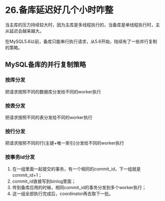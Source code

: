 # 26.备库延迟好几个小时咋整


当主库的压力持续较大时，因为主库是多线程执行的，当备库是单线程执行时，主从延迟会越来越大。

在MySQL5.6以前，备库只能串行执行请求，从5.6开始，陆续有了一些并行复制的策略。

## MySQL备库的并行复制策略

### 按库分发

把请求按照不同的数据库分发给不同的worker执行

### 按表分发

把请求按照不同的表分发给不同的worker执行

### 按行分发

把请求按照不同的行(主键+唯一索引)分发给不同的worker执行

### 按事务id分发

1. 在一组里面一起提交的事务，有一个相同的commit_id，下一组就是commit_id+1；
2. commit_id直接写到binlog里面；
3. 传到备库应用的时候，相同commit_id的事务分发到多个worker执行；
4. 这一组全部执行完成后，coordinator再去取下一批。
